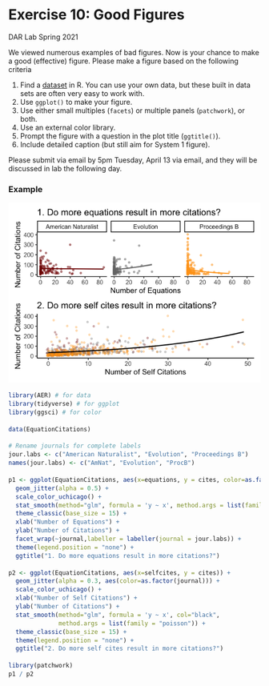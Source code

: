 Exercise 10: Good Figures
================
DAR Lab
Spring 2021

We viewed numerous examples of bad figures. Now is your chance to make a
good (effective) figure. Please make a figure based on the following
criteria

1.  Find a
    [dataset](https://vincentarelbundock.github.io/Rdatasets/datasets.html)
    in R. You can use your own data, but these built in data sets are
    often very easy to work with.
2.  Use `ggplot()` to make your figure.
3.  Use either small multiples (`facets`) or multiple panels
    (`patchwork`), or both.
4.  Use an external color library.
5.  Prompt the figure with a question in the plot title (`ggtitle()`).
6.  Include detailed caption (but still aim for System 1 figure).

Please submit via email by 5pm Tuesday, April 13 via email, and they
will be discussed in lab the following day.

### Example

![](Exercise_10_files/figure-gfm/unnamed-chunk-1-1.png)<!-- -->

``` r
library(AER) # for data
library(tidyverse) # for ggplot
library(ggsci) # for color

data(EquationCitations)

# Rename journals for complete labels
jour.labs <- c("American Naturalist", "Evolution", "Proceedings B")
names(jour.labs) <- c("AmNat", "Evolution", "ProcB")

p1 <- ggplot(EquationCitations, aes(x=equations, y = cites, color=as.factor(journal))) +
  geom_jitter(alpha = 0.5) +
  scale_color_uchicago() +
  stat_smooth(method="glm", formula = 'y ~ x', method.args = list(family = "poisson"))+
  theme_classic(base_size = 15) +
  xlab("Number of Equations") +
  ylab("Number of Citations") +
  facet_wrap(~journal,labeller = labeller(journal = jour.labs)) +
  theme(legend.position = "none") +
  ggtitle("1. Do more equations result in more citations?")

p2 <- ggplot(EquationCitations, aes(x=selfcites, y = cites)) +
  geom_jitter(alpha = 0.3, aes(color=as.factor(journal))) +
  scale_color_uchicago() +
  xlab("Number of Self Citations") +
  ylab("Number of Citations") +
  stat_smooth(method="glm", formula = 'y ~ x', col="black",
              method.args = list(family = "poisson")) +
  theme_classic(base_size = 15) +
  theme(legend.position = "none") +
  ggtitle("2. Do more self cites result in more citations?")

library(patchwork)
p1 / p2
```
